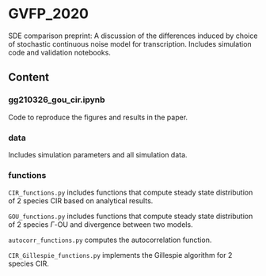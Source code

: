 # GVFP_2020
SDE comparison preprint: A discussion of the differences induced by choice of stochastic continuous noise model for transcription. Includes simulation code and validation notebooks.


## Content

### gg210326_gou_cir.ipynb
Code to reproduce the figures and results in the paper. 

### data
Includes simulation parameters and all simulation data.

### functions
``CIR_functions.py`` includes functions that compute steady state distribution of 2 species CIR based on analytical results.

``GOU_functions.py`` includes functions that compute steady state distribution of 2 species $\Gamma$-OU and divergence between two models.

``autocorr_functions.py`` computes the autocorrelation function.

``CIR_Gillespie_functions.py`` implements the Gillespie algorithm for 2 species CIR.

